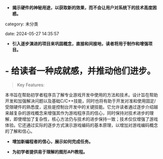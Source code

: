 -   **揭示硬件的神秘用途，以获取新的效果，而不会让用户对系统下的技术高度困惑。**

category: 未分类

date: 2024-05-27 14:35:57

-   **引入逐步演进的项目来巩固概念，直接和间接地，读者将用于制作和增强项目。**

# -   **给读者一种成就感，并推动他们进步。**

> Key Features:

本书旨在帮助初学者程序员了解专业游戏开发中使用的方法和技术。设计旨在帮助开发和加强解决问题以及基础C/C++技能，同时也将有助于开发对准和使用固定/受限硬件的熟悉度，这些是控制台开发中的关键技能。它允许读者通过逐步介绍越来越复杂的游戏概念来增强其作为游戏程序员的信心，同时保持对技术进步的理解，即使增加了复杂性，核心方法仍与技术的进步保持一致；技术仅仅增强了游戏体验。它还通过实际的逐步方式演示游戏编码的基本原理，以增加对游戏编码概念的了解和信心。

-   **增加新编程者的信心，展示如何完成任务。**

-   **为初学者提供易于理解的图形API教程。**
